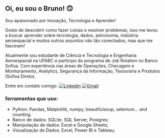 ## Oi, eu sou o Bruno! 🙃
Sou apaixonado por Inovação, Tecnologia e Aprender!

Gosto de descobrir como fazer coisas e resolver problemas, isso me levou a buscar aprender sobre tecnologia, dados, astronomia, indústria aeroespacial e muitos outros assuntos não tão conectados, mas que me fascinam!

Atualmente sou estudante de Ciência e Tecnologia e Engenharia Aeroespacial na UFABC e participo do programa de Job Rotation no Banco Sofisa.
Com experiência nas áreas de Operações, Checagem e Monitoramento, Analytics, Segurança da Informação, Tesouraria e Produtos (Sofisa Direto).

Entre em contato comigo: 
[![Linkedin](https://img.shields.io/badge/LinkedIn-0077B5?style=for-the-badge&logo=linkedin&logoColor=white)](https://www.linkedin.com/in/frbrunosantos)
[![Gmail](https://img.shields.io/badge/Gmail-D14836?style=for-the-badge&logo=gmail&logoColor=white)](https://criarmeulink.com.br/u/1665955640)

### ferramentas que uso:

 - Python: Pandas, Matplotlib, numpy, beautifulsoup, selenium... and counting.
 - Banco de dados: SQLite, SQL Server, Postgres;
 - Manipulação de dados: Excel e Google Sheets;
 - Visualização de Dados: Excel, Power BI e Tableau;

